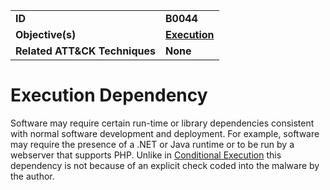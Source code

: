 
<table>
<tr>
<td><b>ID</b></td>
<td><b>B0044</b></td>
</tr>
<tr>
<td><b>Objective(s)</b></td>
<td><b><a href="../execution">Execution</a></b></td>
</tr>
<tr>
<td><b>Related ATT&CK Techniques</b></td>
<td><b>None</b></td>
</tr>
</table>


Execution Dependency
====================
Software may require certain run-time or library dependencies consistent with normal software development and deployment. For example, software may require the presence of a .NET or Java runtime or to be run by a webserver that supports PHP. Unlike in [Conditional Execution](../execution/conditional-execution.md) this dependency is not because of an explicit check coded into the malware by the author.
